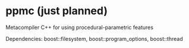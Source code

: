 # ppmc (just planned)
Metacompiler C++ for using procedural-parametric features


Dependencies:
boost::filesystem,
boost::program_options,
boost::thread
